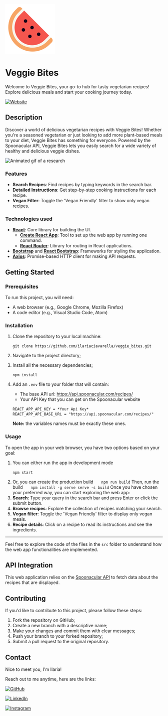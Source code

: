 ![Veggie Bites logo](src/assets/images/readme/veggie_bites-readme_icon.svg)

# Veggie Bites

Welcome to Veggie Bites, your go-to hub for tasty vegetarian recipes! Explore delicious meals and start your cooking journey today.

[![Website][website-shield]][website-url]

## Description

Discover a world of delicious vegetarian recipes with Veggie Bites! Whether you're a seasoned vegetarian or just looking to add more plant-based meals to your diet, Veggie Bites has something for everyone. Powered by the Spoonacular API, Veggie Bites lets you easily search for a wide variety of healthy and delicious veggie dishes.

![Animated gif of a research](src/assets/images/readme/veggie_bites-usage.gif)

### Features

- **Search Recipes**: Find recipes by typing keywords in the search bar.
- **Detailed Instructions**: Get step-by-step cooking instructions for each recipe.
- **Vegan Filter**: Toggle the 'Vegan Friendly' filter to show only vegan recipes.

### Technologies used

- [**React**](https://react.dev/): Core library for building the UI.
  - [**Create React App**](https://github.com/facebook/create-react-app): Tool to set up the web app by running one command.
  - [**React Router**](https://reactrouter.com/en/main): Library for routing in React applications.
- [**Bootstrap**](https://getbootstrap.com/) and [**React Bootstrap**](https://react-bootstrap.netlify.app/): Frameworks for styling the application.
- [**Axios**](https://axios-http.com/): Promise-based HTTP client for making API requests.

## Getting Started

### Prerequisites

To run this project, you will need:

- A web browser (e.g., Google Chrome, Mozilla Firefox)
- A code editor (e.g., Visual Studio Code, Atom)

### Installation

1. Clone the repository to your local machine:

   ```
   git clone https://github.com/ilariaciavarella/veggie_bites.git
   ```

2. Navigate to the project directory;

3. Install all the necessary dependencies;
   ```
   npm install
   ```
4. Add an `.env` file to your folder that will contain:
   - The base API url: https://api.spoonacular.com/recipes/
   - Your API Key that you can get on the Spoonacular website
   ```
   REACT_APP_API_KEY = *Your Api Key*
   REACT_APP_API_BASE_URL = "https://api.spoonacular.com/recipes/"
   ```
   **Note:** the variables names must be exactly these ones.

### Usage

To open the app in your web browser, you have two options based on your goal:

1. You can either run the app in development mode
   ```
   npm start
   ```
2. Or, you can create the production build
   `   npm run build`
   Then, run the build
   `   npm install -g serve
 serve -s build`
   Once you have chosen your preferred way, you can start exploring the web app:
3. **Search**: Type your query in the search bar and press Enter or click the submit button.
4. **Browse recipes**: Explore the collection of recipes matching your search.
5. **Vegan filter**: Toggle the 'Vegan Friendly' filter to display only vegan meals.
6. **Recipe details**: Click on a recipe to read its instructions and see the ingredients.

---

Feel free to explore the code of the files in the `src` folder to understand how the web app functionalities are implemented.

## API Integration

This web application relies on the [Spoonacular API](https://spoonacular.com/food-api) to fetch data about the recipes that are displayed.

## Contributing

If you'd like to contribute to this project, please follow these steps:

1. Fork the repository on GitHub;
2. Create a new branch with a descriptive name;
3. Make your changes and commit them with clear messages;
4. Push your branch to your forked repository;
5. Submit a pull request to the original repository.

## Contact

Nice to meet you, I'm Ilaria!

Reach out to me anytime, here are the links:

[![GitHub][github-shield]][github-url]

[![LinkedIn][linkedin-shield]][linkedin-url]

[![Instagram][instagram-shield]][instagram-url]

<!-- LINKS & IMAGES -->

[website-shield]: https://img.shields.io/badge/CLICK_HERE_TO-TRY_IT_OUT!-8222A5?style=for-the-badge&labelColor=F7A565&color=8222A5
[website-url]: https://veggie-bites.netlify.app/
[github-shield]: https://img.shields.io/badge/GitHub-D91254?style=flat-square&label=See%20my%20work%20on&labelColor=1C1719
[github-url]: https://github.com/ilariaciavarella
[linkedin-shield]: https://img.shields.io/badge/LinkedIn-2FB6B2?style=flat-square&label=Connect%20with%20me%20on&labelColor=1C1719
[linkedin-url]: https://www.linkedin.com/in/ilaria-ciavarella/
[instagram-shield]: https://img.shields.io/badge/Instagram-D91254?style=flat-square&label=Follow%20me%20on&labelColor=1C1719
[instagram-url]: https://www.instagram.com/lil.ciavarella/
